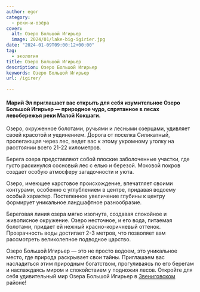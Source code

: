 ```yaml
---
author: egor
category:
  - реки-и-озёра
cover:
  alt: Озеро Большой Игирьер
  image: 2024/01/lake-big-igirier.jpg
date: "2024-01-09T09:00:12+00:00"
tag:
  - экология
title: Озеро Большой Игирьер
description: Озеро Большой Игирьер
keywords: Озеро Большой Игирьер
url: /igirer/

---
```

#### Марий Эл приглашает вас открыть для себя изумительное Озеро Большой Игирьер — природное чудо, спрятанное в лесах левобережья реки Малой Кокшаги.

Озеро, окруженное болотами, ручьями и лесными озерцами, удивляет своей красотой и уединением. Дорога от поселка Силикатный, пролегающая через лес, ведет вас к этому укромному уголку на расстоянии всего 21-22 километров.

Берега озера представляют собой плоские заболоченные участки, где густо раскинулся сосновый лес с елью и березой. Моховой покров создает особую атмосферу загадочности и уюта.

Озеро, имеющее карстовое происхождение, впечатляет своими контурами, особенно с углублением в центре, придавая водоему особый характер. Постепенное увеличение глубины к центру формирует уникальное ландшафтное разнообразие.

Береговая линия озера мягко изогнута, создавая спокойное и живописное окружение. Озеро несточное, и его вода, питаемая болотами, придает ей нежный красно-коричневый оттенок. Прозрачность воды достигает 2-3 метров, что позволяет вам рассмотреть великолепное подводное царство.

Озеро Большой Игирьер — это не просто водоем, это уникальное место, где природа раскрывает свои тайны. Приглашаем вас насладиться этим природным богатством, прогуливаясь по его берегам и наслаждаясь миром и спокойствием у подножия лесов. Откройте для себя удивительный мир Озера Большой Игирьер в [Звениговском](/zvenigovskij/) районе!
